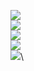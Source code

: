 ![](https://github.com/rauaap/arviointiExpress/blob/doc/arviointi/img/getAll.png)\
![](https://github.com/rauaap/arviointiExpress/blob/doc/arviointi/img/getOne.png)\
![](https://github.com/rauaap/arviointiExpress/blob/doc/arviointi/img/post.png)\
![](https://github.com/rauaap/arviointiExpress/blob/doc/arviointi/img/update.png)\
![](https://github.com/rauaap/arviointiExpress/blob/doc/arviointi/img/delete.png)\

